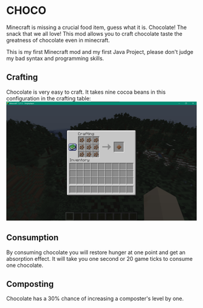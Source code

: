 # CHOCO
Minecraft is missing a crucial food item, guess what it is.
Chocolate! The snack that we all love! This mod allows you to 
craft chocolate taste the greatness of chocolate even in minecraft.

This is my first Minecraft mod and my first Java Project, please don't
judge my bad syntax and programming skills.

## Crafting
Chocolate is very easy to craft. It takes nine cocoa beans in this
configuration in the crafting table:
![image](pics/img.png)

## Consumption
By consuming chocolate you will restore hunger at one point and
get an absorption effect. It will take you one second or 20 game
ticks to consume one chocolate.

## Composting
Chocolate has a 30% chance of increasing a composter's level by 
one.